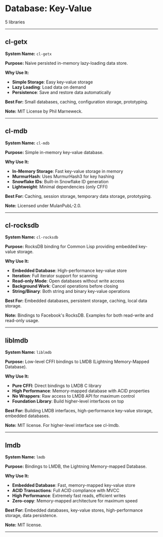 # Database: Key-Value

5 libraries

---

## cl-getx

**System Name:** `cl-getx`

**Purpose:** Naive persisted in-memory lazy-loading data store.

**Why Use It:**
- **Simple Storage**: Easy key-value storage
- **Lazy Loading**: Load data on demand
- **Persistence**: Save and restore data automatically

**Best For:** Small databases, caching, configuration storage, prototyping.

**Note:** MIT License by Phil Marneweck.

---


## cl-mdb

**System Name:** `cl-mdb`

**Purpose:** Simple in-memory key-value database.

**Why Use It:**
- **In-Memory Storage**: Fast key-value storage in memory
- **MurmurHash**: Uses MurmurHash3 for key hashing
- **Snowflake IDs**: Built-in Snowflake ID generation
- **Lightweight**: Minimal dependencies (only CFFI)

**Best For:** Caching, session storage, temporary data storage, prototyping.

**Note:** Licensed under MulanPubL-2.0.

---


## cl-rocksdb

**System Name:** `cl-rocksdb`

**Purpose:** RocksDB binding for Common Lisp providing embedded key-value storage.

**Why Use It:**
- **Embedded Database**: High-performance key-value store
- **Iteration**: Full iterator support for scanning
- **Read-only Mode**: Open databases without write access
- **Background Work**: Cancel operations before closing
- **String/Binary**: Both string and binary key-value operations

**Best For:** Embedded databases, persistent storage, caching, local data storage.

**Note:** Bindings to Facebook's RocksDB. Examples for both read-write and read-only usage.

---


## liblmdb

**System Name:** `liblmdb`

**Purpose:** Low-level CFFI bindings to LMDB (Lightning Memory-Mapped Database).

**Why Use It:**
- **Pure CFFI**: Direct bindings to LMDB C library
- **High Performance**: Memory-mapped database with ACID properties
- **No Wrappers**: Raw access to LMDB API for maximum control
- **Foundation Library**: Build higher-level interfaces on top

**Best For:** Building LMDB interfaces, high-performance key-value storage, embedded databases.

**Note:** MIT license. For higher-level interface see cl-lmdb.

---


## lmdb

**System Name:** `lmdb`

**Purpose:** Bindings to LMDB, the Lightning Memory-mapped Database.

**Why Use It:**
- **Embedded Database**: Fast, memory-mapped key-value store
- **ACID Transactions**: Full ACID compliance with MVCC
- **High Performance**: Extremely fast reads, efficient writes
- **Zero-copy**: Memory-mapped architecture for maximum speed

**Best For:** Embedded databases, key-value stores, high-performance storage, data persistence.

**Note:** MIT license.

---


